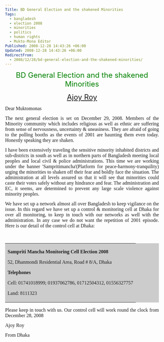```yaml
---
Title: BD General Election and the shakened Minorities
Tags:
  - bangladesh
  - election 2008
  - minorities
  - politics
  - human rights
  - Mukto-Mona Editor
Published: 2008-12-28 14:43:26 +06:00
Updated: 2008-12-28 14:43:26 +06:00
RedirectFrom:
  - 2008/12/28/bd-general-election-and-the-shakened-minorities/
---
```



<p align="center" class="MsoNormal"><font size="5" color="#008000">BD General Election and the shakened Minorities </font></p>
<p align="center" class="MsoNormal"><span lang="en-us"><font size="5"><a href="https://muktomona.com/Articles/ajoy/">Ajoy Roy</a></font></span></p>
<p class="MsoNormal"><font size="3" face="Verdana">Dear Muktomonas </font><o></o><font size="3" face="Verdana"> </font><font face="Verdana"> </font></p>
<p style="text-align: justify" class="MsoNormal"><font size="3" face="Verdana">The next general election is set on December 29, 2008. Members of the Minority community which includes religious as well as ethnic are suffering from sense of nervousness, uncertainty &amp; uneasiness. They are afraid of going to the polling booths as the events of 2001 are haunting them even today. Honestly speaking they are shaken.  </font><font face="Verdana"> </font><o></o><font size="3" face="Verdana"> </font><font face="Verdana"> </font></p>
<p style="text-align: justify" class="MsoNormal"><font size="3" face="Verdana">I have been extensively traveling the sensitive minority inhabited districts and sub-districts in south as well as in northern parts of Bangladesh meeting local peoples and local civil &amp; police administrations. This time we are working under the banner 'Sampritimancha'(Platform for peace-harmony-tranquility) urging the minorities to shaken off their fear and boldly face the situation. The administration at all levels assured us that it will see that minorities could caste their votes safely without any hindrance and fear. The administration and EC, it seems, are determined to prevent any large scale violence against minority peoples.  </font><font face="Verdana"> </font><o></o><font size="3" face="Verdana"> </font><font face="Verdana"> </font></p>
<p style="text-align: justify" class="MsoNormal"><font size="3" face="Verdana">We have set up a network almost all over <st1></st1>Bangladesh to keep vigilance on the issue. In this regard we have set up a control &amp; monitoring cell at <st1></st1>Dhaka for over all monitoring, to keep in touch with our networks as well with the administration. In any case we do not want the repetition of 2001 episode. Here is our detail of the control cell at <st1></st1>Dhaka:</font><font face="Verdana"> </font></p>
<p style="text-align: justify" class="MsoNormal"><o></o><font size="3" face="Verdana"> </font><font face="Verdana"> </font></p>

<p align="center">
<table border="0" bgColor="#cccccc" width="58%" cellPadding="3" cellSpacing="3" style="border-collapse: collapse" id="table1">
<tr>
<td>
<p style="text-align: justify" class="MsoNormal"><strong><font size="3" face="Times New Roman">Sampriti Mancha Monitoring Cell Election 2008</font></strong></p>
<p style="text-align: justify" class="MsoNormal"><font size="3" face="Times New Roman">52, Dhanmondi Residential Area, Road # 8/A, <st1></st1>Dhaka</font></p>
<p style="text-align: justify" class="MsoNormal"><strong><font size="3" face="Times New Roman">Telephones</font> </strong></p>
<p style="text-align: justify" class="MsoNormal"><font size="3" face="Times New Roman">Cell: 01741018999; 01937062786, 01712504312, 01556327757</font></p>
<p style="text-align: justify" class="MsoNormal"><font size="3" face="Times New Roman">Land: 8111323</font></p>
</td>
</tr>
</table>
<p style="text-align: justify" class="MsoNormal"><o></o></p>
<p style="text-align: justify" class="MsoNormal"><font size="3" face="Verdana">Please keep in touch with us. Our control cell will work round the clock from December 28, 2008 </font><o></o><font size="3" face="Verdana"> </font><font face="Verdana"> </font></p>
<p style="text-align: justify" class="MsoNormal"><font size="3" face="Verdana">Ajoy Roy</font><font face="Verdana"> </font></p>
<p style="text-align: justify" class="MsoNormal"><font size="3" face="Verdana">From <st1></st1>Dhaka    </font></p>
